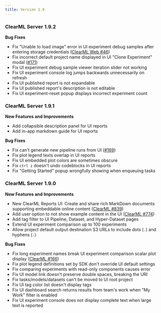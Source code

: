 ```yaml
---
title: Version 1.9
---
```


### ClearML Server 1.9.2

**Bug Fixes**
* Fix "Unable to load image" error in UI experiment debug samples after entering storage credentials ([ClearML Web #46](https://github.com/clearml/clearml-web/issues/46))
* Fix incorrect default project name displayed in UI "Clone Experiment" modal ([#171](https://github.com/clearml/clearml-server/issues/171))
* Fix UI experiment debug sample viewer iteration slider not working
* Fix UI experiment console log jumps backwards unnecessarily on refresh
* Fix UI published report is not expandable
* Fix UI published report's description is not editable
* Fix UI experiment-reset popup displays incorrect experiment count 

### ClearML Server 1.9.1

**New Features and Improvements**
* Add collapsible description panel for UI reports 
* Add in-app markdown guide for UI reports

**Bug Fixes**
* Fix can't generate new pipeline runs from UI ([#169](https://github.com/clearml/clearml-server/issues/169))
* Fix plot legend texts overlap in UI reports
* Fix UI embedded plot colors are sometimes obscure
* Fix `ctrl z` doesn't undo codeblocks in UI reports
* Fix "Getting Started" popup wrongfully showing when enqueuing tasks

### ClearML Server 1.9.0

**New Features and Improvements**
* New ClearML Reports UI: Create and share rich MarkDown documents supporting embeddable online content ([ClearML #839](https://github.com/clearml/clearml/issues/839))
* Add user option to not show example content in the UI ([ClearML #774](https://github.com/clearml/clearml/issues/774))
* Add tag filter to UI Pipeline, Dataset, and Hyper-Dataset pages
* Extend UI experiment comparison up to 100 experiments
* Allow project default output destination S3 URLs to include dots (`.`) and hyphens (`-`)

**Bug Fixes**
* Fix long experiment names break UI experiment comparison scalar plot display ([ClearML #166](https://github.com/clearml/clearml-server/issues/166))
* Fix plot legend definitions set by SDK don't override UI default settings
* Fix comparing experiments with read-only components causes error 
* Fix UI model link doesn't preserve double spaces, breaking the URI
* Fix tasks/models/datasets can't be moved to UI root project
* Fix UI tag color list doesn't display tags 
* Fix UI dashboard search returns results from team's work when "My Work" filter is enabled
* Fix UI experiment console does not display complete text when large text is reported
